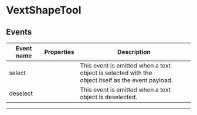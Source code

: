 # VextShapeTool

## Events

| Event name | Properties | Description                                                                                           |
| ---------- | ---------- | ----------------------------------------------------------------------------------------------------- |
| select     |            | This event is emitted when a text object is selected with the<br/>object itself as the event payload. |
| deselect   |            | This event is emitted when a text object is deselected.                                               |

---
